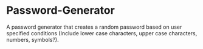# Password-Generator
A password generator that creates a random password based on user specified conditions (Include lower case characters, upper case characters, numbers, symbols?).
